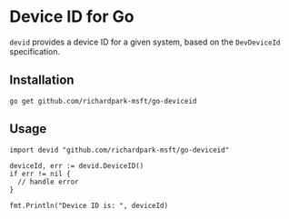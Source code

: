 # Device ID for Go

`devid` provides a device ID for a given system, based on the `DevDeviceId` specification.

## Installation

`go get github.com/richardpark-msft/go-deviceid`

## Usage

```golang
import devid "github.com/richardpark-msft/go-deviceid"

deviceId, err := devid.DeviceID()
if err != nil {
  // handle error
}

fmt.Println("Device ID is: ", deviceId)
```
